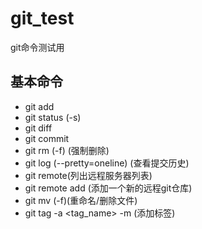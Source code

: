 # git_test
git命令测试用
## 基本命令
* git add
* git status (-s)
* git diff
* git commit 
* git rm (-f)  (强制删除)
* git log (--pretty=oneline)     (查看提交历史)
* git remote(列出远程服务器列表)
* git remote add <name> <url> (添加一个新的远程git仓库)
* git mv (-f)(重命名/删除文件)
* git tag -a <tag_name> -m <commit message>(添加标签)
